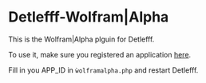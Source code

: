 # Detlefff-Wolfram|Alpha

This is the Wolfram|Alpha plguin for Detlefff.

To use it, make sure you registered an application [here](https://developer.wolframalpha.com/portal/myapps/index.html).

Fill in you APP_ID in `ẁolframalpha.php` and restart Detlefff.
